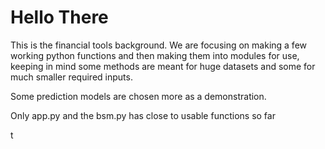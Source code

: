 # Hello There

This is the financial tools background. We are focusing on making a few working python functions and then
making them into modules for use, keeping in mind some methods are meant for huge datasets and some for much smaller required inputs.

Some prediction models are chosen more as a demonstration.

Only app.py and the bsm.py has close to usable functions so far

t

